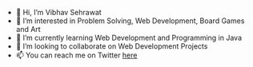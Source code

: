 - 👋 Hi, I’m Vibhav Sehrawat
- 👀 I’m interested in Problem Solving, Web Development, Board Games and Art
- 🌱 I’m currently learning Web Development and Programming in Java
- 💞️ I’m looking to collaborate on Web Development Projects
- 📫 You can reach me on Twitter [here](https://twitter.com/VibhavS85)

<!---
Vibhav201/Vibhav201 is a ✨ special ✨ repository because its `README.md` (this file) appears on your GitHub profile.
You can click the Preview link to take a look at your changes.
--->
